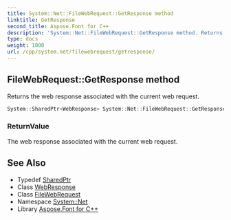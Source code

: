 ```yaml
---
title: System::Net::FileWebRequest::GetResponse method
linktitle: GetResponse
second_title: Aspose.Font for C++
description: 'System::Net::FileWebRequest::GetResponse method. Returns the web response associated with the current web request in C++.'
type: docs
weight: 1000
url: /cpp/system.net/filewebrequest/getresponse/
---
```

## FileWebRequest::GetResponse method


Returns the web response associated with the current web request.

```cpp
System::SharedPtr<WebResponse> System::Net::FileWebRequest::GetResponse() override
```


### ReturnValue

The web response associated with the current web request.

## See Also

* Typedef [SharedPtr](../../../system/sharedptr/)
* Class [WebResponse](../../webresponse/)
* Class [FileWebRequest](../)
* Namespace [System::Net](../../)
* Library [Aspose.Font for C++](../../../)
